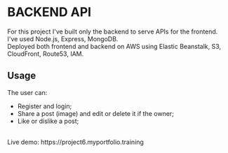 # BACKEND API #

For this project I've built only the backend to serve APIs for the frontend. I've used Node.js, Express, MongoDB.
<br/>
Deployed both frontend and backend on AWS using Elastic Beanstalk, S3, CloudFront, Route53, IAM.

## Usage ##

The user can:

- Register and login;
- Share a post (image) and edit or delete it if the owner;
- Like or dislike a post;
<br/>
Live demo: https://project6.myportfolio.training
